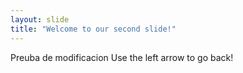 ```yaml
---
layout: slide
title: "Welcome to our second slide!"
---
```

Preuba de modificacion
Use the left arrow to go back!
